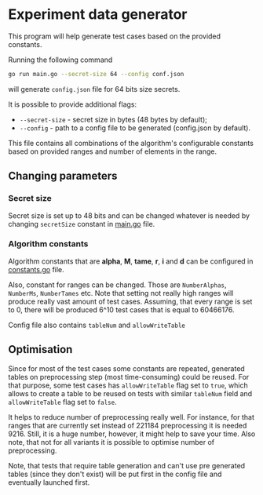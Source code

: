 # Experiment data generator

This program will help generate test cases based on the provided constants.

Running the following command

```sh 
go run main.go --secret-size 64 --config conf.json
```

will generate `config.json` file for 64 bits size secrets. 

It is possible to provide additional flags:
- `--secret-size` - secret size in bytes (48 bytes by default);
- `--config` - path to a config file to be generated (config.json by default).

This file contains all combinations of the algorithm's configurable constants based on 
provided ranges and number of elements in the range.

## Changing parameters

### Secret size
Secret size is set up to 48 bits and can be changed whatever is needed by changing 
`secretSize` constant in [main.go](main.go) file.

### Algorithm constants

Algorithm constants that are **alpha**, **M**, **tame**, **r**, **i** and **d** can be 
configured in [constants.go](generator/constants.go) file.

Also, constant for ranges can be changed. Those are `NumberAlphas`, `NumberMs`, 
`NumberTames` etc. Note that setting not really high ranges will produce really vast 
amount of test cases. Assuming, that every range is set to 0, there will be produced
6^10 test cases that is equal to 60466176.

Config file also contains `tableNum` and `allowWriteTable`

## Optimisation
Since for most of the test cases some constants are repeated, generated tables on 
preprocessing step (most time-consuming) could be reused. For that purpose, some test 
cases has `allowWriteTable` flag set to `true`, which allows to create a table to be 
reused on tests with similar `tableNum` field and `allowWriteTable` flag set to `false`.

It helps to reduce number of preprocessing really well. For instance, for that ranges that 
are currently set instead of 221184 preprocessing it is needed 9216. Still, it is a huge 
number, however, it might help to save your time. Also note, that not for all variants it 
is possible to optimise number of preprocessing.

Note, that tests that require table generation and can't use pre generated tables (since 
they don't exist) will be put first in the config file and eventually launched first.
